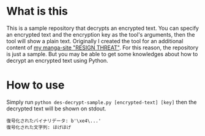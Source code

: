 # What is this

This is a sample repository that decrypts an encrypted text. You can specify an encrypted text and the encryption key as the tool's arguments, then the tool will show a plain text. Originally I created the tool for an additional content of [my manga-site "RESIGN THREAT"](https://www.resign-threat.com/). For this reason, the repository is just a sample. But you may be able to get some knowledges about how to decrypt an encrypted text using Python.

# How to use

Simply run `python des-decrypt-sample.py [encrypted-text] [key]` then the decrypted text will be shown on stdout.

```
復号化されたバイナリデータ: b'\xe4\...'
復号化された文字列: ほげほげ
```
